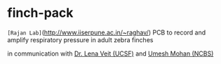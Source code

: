 # finch-pack
`[Rajan Lab]`(http://www.iiserpune.ac.in/~raghav/) PCB to record and amplify respiratory pressure in adult zebra finches 

in communication with [Dr. Lena Veit (UCSF)](https://profiles.ucsf.edu/lena.veit) and [Umesh Mohan (NCBS)](https://gitlab.com/umesh-NCBS/bird-backpack-example)
